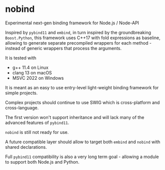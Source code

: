 # nobind

Experimental next-gen binding framework for Node.js / Node-API

Inspired by `pybind11` and `embind`, in turn inspired by the groundbreaking `Boost.Python`, this framework uses C++17 with fold expressions as baseline, allowing to generate separate precompiled wrappers for each method - instead of generic wrappers that process the arguments.

It is tested with
  * g++ 11.4 on Linux
  * clang 13 on macOS
  * MSVC 2022 on Windows

It is meant as an easy to use entry-level light-weight binding framework for simple projects.

Complex projects should continue to use SWIG which is cross-platform and cross-language.

The first version won't support inheritance and will lack many of the advanced features of `pybind11`.

`nobind` is still not ready for use.

A future compatible layer should allow to target both `embind` and `nobind` with shared declarations.

Full `pybind11` compatibility is also a very long term goal - allowing a module to support both Node.js and Python.
